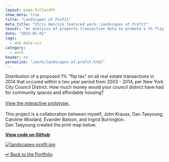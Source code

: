```yaml
---
layout: page-fullwidth
show_meta: true
title: "Landscapes of Profit"
meta_title: "Chris Henrick featured work: Landscapes of Profit"
teaser: "An analysis of property transaction data to promote a 1% flip tax in NYC."
date: "2015-01-01"
tags:
  - web data-viz 
category:
  - work
header: no
permalink: "/work/landscapes-of-profit.html"
---
```



Distribution of a proposed 1% "flip tax" on all real estate transactions in 2014 that occured within a two year period from 2003 - 2014, per New York City Council District. How much money would your council district have had for community spaces and affordable housing?<br><br>[View the interactive prototype.](http://www.landscapesofprofit.com/interactive)<br><br>This project is a collaboration between myself, John Krauss, Dan Taeyoung, Caroline Woolard, Evander Batson, and Ingrid Burrington. <br> Dan Taeyoung created the print map below.


<strong><a href="https://github.com/NYC-REIC/landscapes-of-profit/" target="_blank">View code on Github</a></strong>

  <a href="{{site.url}}{{site.baseurl}}/images/landscapes-profit.jpg" target="_blank">
    <img class="portfolio" src="{{site.url}}{{site.baseurl}}/images/landscapes-profit.jpg" alt="landscapes-profit.jpg">
  </a>



[<span class="back-arrow">&#8619;</span> Back to the Portfolio](/work/)

